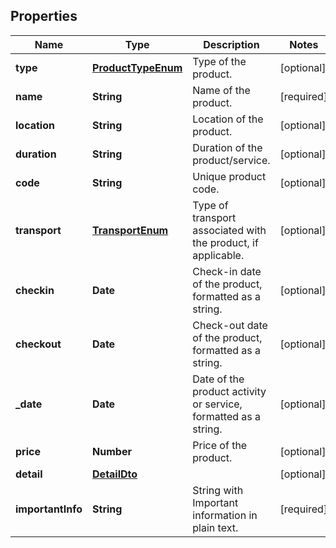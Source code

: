 ## Properties
| Name              | Type                                      | Description                                                     | Notes      |
|-------------------|-------------------------------------------|-----------------------------------------------------------------|------------|
| **type**          | [**ProductTypeEnum**](ProductTypeEnum.md) | Type of the product.                                            | [optional] |
| **name**          | **String**                                | Name of the product.                                            | [required] |
| **location**      | **String**                                | Location of the product.                                        | [optional] |
| **duration**      | **String**                                | Duration of the product/service.                                | [optional] |
| **code**          | **String**                                | Unique product code.                                            | [optional] |
| **transport**     | [**TransportEnum**](TransportEnum.md)     | Type of transport associated with the product, if applicable.   | [optional] |
| **checkin**       | **Date**                                  | Check-in date of the product, formatted as a string.            | [optional] |
| **checkout**      | **Date**                                  | Check-out date of the product, formatted as a string.           | [optional] |
| **_date**         | **Date**                                  | Date of the product activity or service, formatted as a string. | [optional] |
| **price**         | **Number**                                | Price of the product.                                           | [optional] |
| **detail**        | [**DetailDto**](DetailDto.md)             |                                                                 | [optional] |
| **importantInfo** | **String**                                | String with Important information in plain text.                | [required] |

